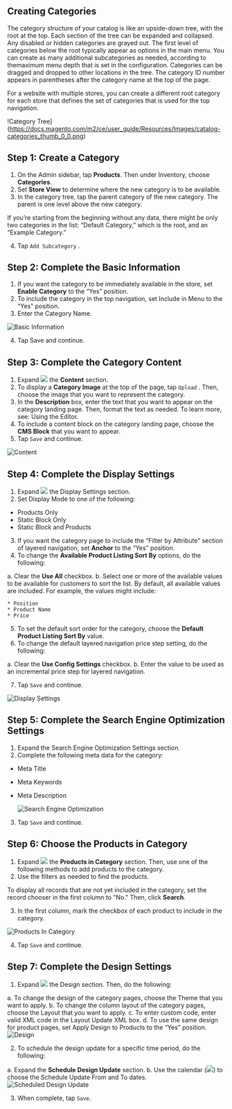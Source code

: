 Creating Categories
--
The category structure of your catalog is like an upside-down tree, with the root at the top. Each section of the tree can be expanded and collapsed. Any disabled or hidden categories are grayed out. The first level of categories below the root typically appear as options in the main menu. You can create as many additional subcategories as needed, according to themaximum menu depth that is set in the configuration. Categories can be dragged and dropped to other locations in the tree. The category ID number appears in parentheses after the category name at the top of the page.

For a website with multiple stores, you can create a different root category for each store that defines the set of categories that is used for the top navigation.

!Category Tree](https://docs.magento.com/m2/ce/user_guide/Resources/Images/catalog-categories_thumb_0_0.png)

## Step 1:	Create a Category

1.	On the Admin sidebar, tap **Products**. Then under Inventory, choose **Categories**.
2.	Set **Store View** to determine where the new category is to be available.
3.	In the category tree, tap the parent category of the new category. The parent is one level above the new category.

  If you’re starting from the beginning without any data, there might be only two categories in the list: “Default Category,” which is the root, and an “Example Category.”

4.	Tap  `Add Subcategory` .

## Step 2: Complete the Basic Information

1.	If you want the category to be immediately available in the store, set **Enable Category** to the “Yes” position.
2.	To include the category in the top navigation, set Include in Menu to the “Yes” position.
3.	Enter the Category Name.
 
  ![Basic Information](https://docs.magento.com/m2/ce/user_guide/Resources/Images/category-basic-information_thumb_0_0.png)
  
4.	Tap Save and continue.

## Step 3: Complete the Category Content

1.	Expand ![](https://docs.magento.com/m2/ce/user_guide/Resources/Images/btn-expand.png) the **Content** section.
2.	To display a **Category Image** at the top of the page, tap  `Upload` . Then, choose the image that you want to represent the category.
3.	In the **Description** box, enter the text that you want to appear on the category landing page.  Then, format the text as needed. To learn more, see: Using the Editor.
4.	To include a content block on the category landing page, choose the **CMS Block** that you want to appear.
5.	Tap `Save` and continue.
 
![Content](https://docs.magento.com/m2/ce/user_guide/Resources/Images/category-content_thumb_0_0.png)

## Step 4: Complete the Display Settings

1.	Expand ![](https://docs.magento.com/m2/ce/user_guide/Resources/Images/btn-expand.png) the Display Settings section.
2.	Set Display Mode to one of the following:

  * Products Only
  * Static Block Only
  * Static Block and Products

3.	If you want the category page to include the “Filter by Attribute” section of layered navigation, set **Anchor** to the “Yes” position.
4.	To change the **Available Product Listing Sort By** options, do the following:

  a.	Clear the **Use All** checkbox.
  b.	Select one or more of the available values to be available for customers to sort the list. By default, all available values are included. For example, the values might include:
  
    * Position
    * Product Name
    * Price

5.	To set the default sort order for the category, choose the **Default Product Listing Sort By** value.
6.	To change the default layered navigation price step setting, do the following:

  a.	Clear the **Use Config Settings** checkbox.
  b.	Enter the value to be used as an incremental price step for layered navigation.
  
7.	Tap `Save` and continue.
 
  ![Display Settings](https://docs.magento.com/m2/ce/user_guide/Resources/Images/category-display-settings_thumb_0_0.png)
  
## Step 5: Complete the Search Engine Optimization Settings

1.	Expand  the Search Engine Optimization Settings section.
2.	Complete the following meta data for the category:

  * Meta Title
  * Meta Keywords
  * Meta Description
 
    ![Search Engine Optimization](https://docs.magento.com/m2/ce/user_guide/Resources/Images/catalog-categories-search-engine-optimization_thumb_0_0.png)
    
3.	Tap `Save` and continue.

## Step 6: Choose the Products in Category

1.	Expand ![](https://docs.magento.com/m2/ce/user_guide/Resources/Images/btn-expand.png) the **Products in Category** section. Then, use one of the following methods to add products to the category.
2.	Use the filters as needed to find the products.

  To display all records that are not yet included in the category, set the record chooser in the first column to "No." Then, click **Search**.

3.	In the first column, mark the checkbox of each product to include in the category.
 
  ![Products In Category](https://docs.magento.com/m2/ce/user_guide/Resources/Images/categories-products-in-catalog_thumb_0_0.png)
  
4.	Tap `Save` and continue.

## Step 7: Complete the Design Settings

1.	Expand ![](https://docs.magento.com/m2/ce/user_guide/Resources/Images/btn-expand.png) the Design section. Then, do the following:

  a.	To change the design of the category pages, choose the Theme that you want to apply.
  b.	To change the column layout of the category pages, choose the Layout that you want to apply.
  c.	To enter custom code, enter valid XML code in the Layout Update XML box.
  d.	To use the same design for product pages, set Apply Design to Products to the “Yes” position.
  ![Design](https://docs.magento.com/m2/ce/user_guide/Resources/Images/catalog-categories-design_thumb_0_0.png)
  
2.	To schedule the design update for a specific time period, do the following:

  a.	Expand the **Schedule Design Update** section.
  b.	Use the calendar (![](https://docs.magento.com/m2/ce/user_guide/Resources/Images/btn-calendar_21x18.png)) to choose the Schedule Update From and To dates.
  ![Scheduled Design Update](https://docs.magento.com/m2/ce/user_guide/Resources/Images/category-scheduled-design-update_thumb_0_0.png)
  
3.	When complete, tap `Save`.